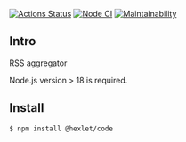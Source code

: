 
[![Actions Status](https://github.com/NatashaElistratova/frontend-project-11/workflows/hexlet-check/badge.svg)](https://github.com/NatashaElistratova/frontend-project-11/actions)
[![Node CI](https://github.com/NatashaElistratova/frontend-project-11/workflows/nodejs.yml/badge.svg)](https://github.com/NatashaElistratova/frontend-project-11/actions)
[![Maintainability](https://api.codeclimate.com/v1/badges/998393db545166afb13e/maintainability)](https://codeclimate.com/github/NatashaElistratova/frontend-project-11/maintainability)

## Intro
RSS aggregator

Node.js version > 18  is required.

## Install

```bash
$ npm install @hexlet/code
```